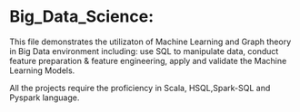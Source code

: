 # Big_Data_Science: 
This file demonstrates the utilizaton of Machine Learning and Graph theory in Big Data environment including: use SQL to manipulate data, conduct feature preparation & feature engineering, apply and validate the Machine Learning Models.

All the projects require the proficiency in  Scala, HSQL,Spark-SQL and Pyspark language.
